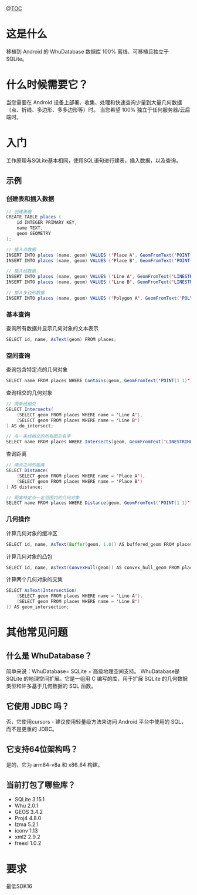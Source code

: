 ﻿@[TOC](WhuDatabase)

# 这是什么

移植到 Android 的 WhuDatabase 数据库
100% 离线、可移植且独立于 SQLite。

# 什么时候需要它？
当您需要在 Android 设备上部署、收集、处理和快速查询少量到大量几何数据（点、折线、多边形、多多边形等）时。
当您希望 100% 独立于任何服务器/云后端时。

# 入门
工作原理与SQLite基本相同，使用SQL语句进行建表，插入数据，以及查询。
## 示例
### 创建表和插入数据
```java
// 创建表格
CREATE TABLE places (
    id INTEGER PRIMARY KEY,
    name TEXT,
    geom GEOMETRY
);

// 插入点数据
INSERT INTO places (name, geom) VALUES ('Place A', GeomFromText('POINT(1 1)', 4326));
INSERT INTO places (name, geom) VALUES ('Place B', GeomFromText('POINT(2 2)', 4326));

// 插入线数据
INSERT INTO places (name, geom) VALUES ('Line A', GeomFromText('LINESTRING(0 0, 2 2)', 4326));
INSERT INTO places (name, geom) VALUES ('Line B', GeomFromText('LINESTRING(0 2, 2 0)', 4326));

// 插入多边形数据
INSERT INTO places (name, geom) VALUES ('Polygon A', GeomFromText('POLYGON((0 0, 0 3, 3 3, 3 0, 0 0))', 4326));
```
### 基本查询

查询所有数据并显示几何对象的文本表示
```java
SELECT id, name, AsText(geom) FROM places;
```
### 空间查询

查询包含特定点的几何对象
```java
SELECT name FROM places WHERE Contains(geom, GeomFromText('POINT(1 1)', 4326));
```
查询相交的几何对象

```java
// 两条线相交
SELECT Intersects(
    (SELECT geom FROM places WHERE name = 'Line A'),
    (SELECT geom FROM places WHERE name = 'Line B')
) AS do_intersect;

// 与一条线相交的所有图形名字
SELECT name FROM places WHERE Intersects(geom, GeomFromText('LINESTRING(0 0, 2 2)', 4326));
```

查询距离

```java
// 两点之间的距离
SELECT Distance(
    (SELECT geom FROM places WHERE name = 'Place A'),
    (SELECT geom FROM places WHERE name = 'Place B')
) AS distance;

// 距离特定点一定范围内的几何对象
SELECT name FROM places WHERE Distance(geom, GeomFromText('POINT(1 1)', 4326)) < 2.0;
```
### 几何操作
计算几何对象的缓冲区

```java
SELECT id, name, AsText(Buffer(geom, 1.0)) AS buffered_geom FROM places;
```
计算几何对象的凸包

```java
SELECT id, name, AsText(ConvexHull(geom)) AS convex_hull_geom FROM places;
```
计算两个几何对象的交集

```java
SELECT AsText(Intersection(
    (SELECT geom FROM places WHERE name = 'Line A'),
    (SELECT geom FROM places WHERE name = 'Line B')
)) AS geom_intersection;
```

# 其他常见问题
## 什么是 WhuDatabase？
简单来说：WhuDatabase= SQLite + 高级地理空间支持。
WhuDatabase是 SQLite 的地理空间扩展。它是一组用 C 编写的库，用于扩展 SQLite 的几何数据类型和许多基于几何数据的 SQL 函数。
## 它使用 JDBC 吗？
否，它使用cursors - 建议使用轻量级方法来访问 Android 平台中使用的 SQL，而不是更重的 JDBC。
## 它支持64位架构吗？
是的，它为 arm64-v8a 和 x86_64 构建。
## 当前打包了哪些库？
 - SQLite 3.15.1
 - Whu 2.0.1
 - GEOS 3.4.2
 - Proj4 4.8.0
 - lzma 5.2.1
 - iconv 1.13
 - xml2 2.9.2
 - freexl 1.0.2

# 要求
最低SDK16
